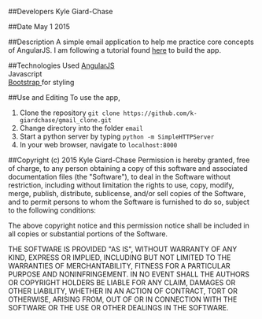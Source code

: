 ##Developers
Kyle Giard-Chase

##Date
May 1 2015


##Description
A simple email application to help me practice core concepts of AngularJS. I am following a tutorial found <a href="https://www.thinkful.com/learn/angularjs-tutorial-build-a-gmail-clone/">here</a> to build the app.



##Technologies Used
<a href='https://angularjs.org/'>AngularJS</a> <br>
Javascript <br>
<a href='http://getbootstrap.com/'>Bootstrap </a>for styling <br>

##Use and Editing
To use the app,<br>
1. Clone the repository `git clone https://github.com/k-giardchase/gmail_clone.git`<br>
2. Change directory into the folder `email`<br>
3. Start a python server by typing `python -m SimpleHTTPServer` <br>
4. In your web browser, navigate to `localhost:8000` <br>


##Copyright (c) 2015 Kyle Giard-Chase
Permission is hereby granted, free of charge, to any person obtaining a copy
of this software and associated documentation files (the "Software"), to deal
in the Software without restriction, including without limitation the rights
to use, copy, modify, merge, publish, distribute, sublicense, and/or sell
copies of the Software, and to permit persons to whom the Software is
furnished to do so, subject to the following conditions:

The above copyright notice and this permission notice shall be included in
all copies or substantial portions of the Software.

THE SOFTWARE IS PROVIDED "AS IS", WITHOUT WARRANTY OF ANY KIND, EXPRESS OR
IMPLIED, INCLUDING BUT NOT LIMITED TO THE WARRANTIES OF MERCHANTABILITY,
FITNESS FOR A PARTICULAR PURPOSE AND NONINFRINGEMENT. IN NO EVENT SHALL THE
AUTHORS OR COPYRIGHT HOLDERS BE LIABLE FOR ANY CLAIM, DAMAGES OR OTHER
LIABILITY, WHETHER IN AN ACTION OF CONTRACT, TORT OR OTHERWISE, ARISING FROM,
OUT OF OR IN CONNECTION WITH THE SOFTWARE OR THE USE OR OTHER DEALINGS IN
THE SOFTWARE.
